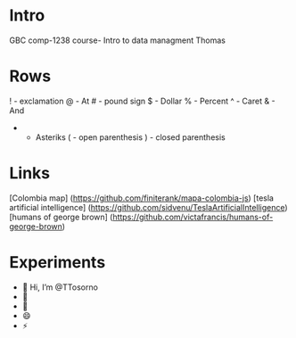 # Intro
GBC comp-1238 course- Intro to data managment
Thomas
# Rows
! - exclamation
@ - At
\# - pound sign
$ - Dollar
% - Percent
^ - Caret
& - And
* - Asteriks
( - open parenthesis
) - closed parenthesis

# Links
[Colombia map] (https://github.com/finiterank/mapa-colombia-js)
[tesla artificial intelligence] (https://github.com/sidvenu/TeslaArtificialIntelligence)
[humans of george brown] (https://github.com/victafrancis/humans-of-george-brown)

# Experiments

- 👋 Hi, I’m @TTosorno
- 👀 
- 🌱 
- 😄 
- ⚡ 

<!---
TTosorno/TTosorno is a ✨ special ✨ repository because its `README.md` (this file) appears on your GitHub profile.
You can click the Preview link to take a look at your changes.
--->
